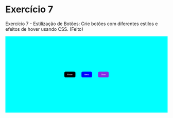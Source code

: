 # Exercício 7

Exercício 7 - Estilização de Botões: Crie botões com diferentes estilos e efeitos de hover usando CSS.
(Feito)

![botoes](botoes.png)
